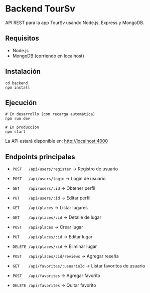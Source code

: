 # Backend TourSv

API REST para la app TourSv usando Node.js, Express y MongoDB.

## Requisitos
- Node.js
- MongoDB (corriendo en localhost)

## Instalación

```
cd backend
npm install
```

## Ejecución

```
# En desarrollo (con recarga automática)
npm run dev

# En producción
npm start
```

La API estará disponible en: [http://localhost:4000](http://localhost:4000)

## Endpoints principales

- `POST   /api/users/register`   → Registro de usuario
- `POST   /api/users/login`      → Login de usuario
- `GET    /api/users/:id`        → Obtener perfil
- `PUT    /api/users/:id`        → Editar perfil

- `GET    /api/places`           → Listar lugares
- `GET    /api/places/:id`       → Detalle de lugar
- `POST   /api/places`           → Crear lugar
- `PUT    /api/places/:id`       → Editar lugar
- `DELETE /api/places/:id`       → Eliminar lugar
- `POST   /api/places/:id/reviews` → Agregar reseña

- `GET    /api/favorites/:usuarioId` → Listar favoritos de usuario
- `POST   /api/favorites`        → Agregar favorito
- `DELETE /api/favorites`        → Quitar favorito 